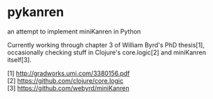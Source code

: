 pykanren
========

an attempt to implement miniKanren in Python

Currently working through chapter 3 of William Byrd's PhD thesis[1],
occasionally checking stuff in Clojure's core.logic[2]
and miniKanren itself[3].

[1] http://gradworks.umi.com/3380156.pdf  
[2] https://github.com/clojure/core.logic  
[3] https://github.com/webyrd/miniKanren  
